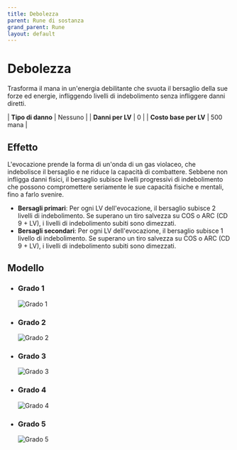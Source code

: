 ```yaml
---
title: Debolezza
parent: Rune di sostanza
grand_parent: Rune
layout: default
---
```


# **Debolezza**

Trasforma il mana in un'energia debilitante che svuota il bersaglio della sue forze ed energie, infliggendo livelli di indebolimento senza infliggere danni diretti.

| **Tipo di danno**      | Nessuno                                   |
| **Danni per LV**       | 0                                         |
| **Costo base per LV**  | 500 mana                                  |

## Effetto
L'evocazione prende la forma di un'onda di un gas violaceo, che indebolisce il bersaglio e ne riduce la capacità di combattere. Sebbene non infligga danni fisici, il bersaglio subisce livelli progressivi di indebolimento che possono compromettere seriamente le sue capacità fisiche e mentali, fino a farlo svenire.
- **Bersagli primari**: Per ogni LV dell'evocazione, il bersaglio subisce 2 livelli di indebolimento. Se superano un tiro salvezza su COS o ARC (CD 9 + LV), i livelli di indebolimento subiti sono dimezzati.
- **Bersagli secondari**: Per ogni LV dell'evocazione, il bersaglio subisce 1 livello di indebolimento. Se superano un tiro salvezza su COS o ARC (CD 9 + LV), i livelli di indebolimento subiti sono dimezzati.

## Modello
- ### Grado 1<br>
  ![Grado 1](1.png "Grado 1")
- ### Grado 2<br>
  ![Grado 2](2.png "Grado 2")
- ### Grado 3<br>
  ![Grado 3](3.png "Grado 3")
- ### Grado 4<br>
  ![Grado 4](4.png "Grado 4")
- ### Grado 5<br>
  ![Grado 5](5.png "Grado 5")
